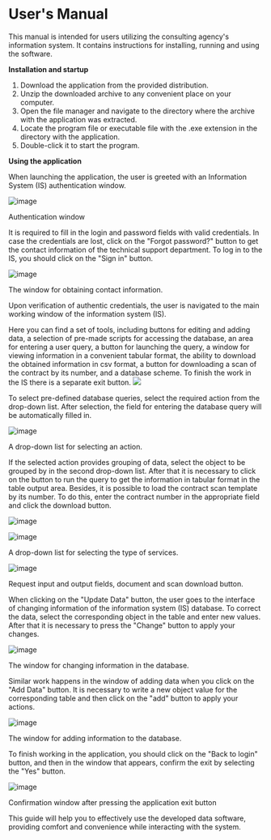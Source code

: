 # **User's Manual**

This manual is intended for users utilizing the consulting agency's information system. It contains instructions for installing, running and using the software.

**Installation and startup**

1. Download the application from the provided distribution.
2. Unzip the downloaded archive to any convenient place on your computer.
3. Open the file manager and navigate to the directory where the archive with the application was extracted.
4. Locate the program file or executable file with the .exe extension in the directory with the application.
5. Double-click it to start the program.

**Using the application**

When launching the application, the user is greeted with an Information System (IS) authentication window.

![image](https://github.com/iamgeorgp/EGA_consult/assets/128215564/3efab1ec-a4f5-47c5-89cc-28d69e525571)

Authentication window

It is required to fill in the login and password fields with valid credentials. In case the credentials are lost, click on the "Forgot password?" button to get the contact information of the technical support department. To log in to the IS, you should click on the "Sign in" button.

![image](https://github.com/iamgeorgp/EGA_consult/assets/128215564/60b705f5-9029-417b-84fb-94771c3cae11)


The window for obtaining contact information.

Upon verification of authentic credentials, the user is navigated to the main working window of the information system (IS).

Here you can find a set of tools, including buttons for editing and adding data, a selection of pre-made scripts for accessing the database, an area for entering a user query, a button for launching the query, a window for viewing information in a convenient tabular format, the ability to download the obtained information in csv format, a button for downloading a scan of the contract by its number, and a database scheme. To finish the work in the IS there is a separate exit button. ![](RackMultipart20231206-1-vu5kay_html_8fbf731df286f34.png)

To select pre-defined database queries, select the required action from the drop-down list. After selection, the field for entering the database query will be automatically filled in.

![image](https://github.com/iamgeorgp/EGA_consult/assets/128215564/0cddc7c1-7b75-4d77-9aac-bde146357f83)


A drop-down list for selecting an action.

If the selected action provides grouping of data, select the object to be grouped by in the second drop-down list. After that it is necessary to click on the button to run the query to get the information in tabular format in the table output area. Besides, it is possible to load the contract scan template by its number. To do this, enter the contract number in the appropriate field and click the download button.

![image](https://github.com/iamgeorgp/EGA_consult/assets/128215564/d1376554-9620-4b3d-a00c-738cb6669c24)

![image](https://github.com/iamgeorgp/EGA_consult/assets/128215564/1e9467d8-a947-4ffb-8e01-c3ef5ad39ae5)


A drop-down list for selecting the type of services.

![image](https://github.com/iamgeorgp/EGA_consult/assets/128215564/bf7dc44d-5835-4045-947b-386d2fc0b801)


Request input and output fields, document and scan download button.

When clicking on the "Update Data" button, the user goes to the interface of changing information of the information system (IS) database. To correct the data, select the corresponding object in the table and enter new values. After that it is necessary to press the "Change" button to apply your changes.

![image](https://github.com/iamgeorgp/EGA_consult/assets/128215564/1c57416a-98f2-463c-ba11-e5bbf760be98)


The window for changing information in the database.

Similar work happens in the window of adding data when you click on the "Add Data" button. It is necessary to write a new object value for the corresponding table and then click on the "add" button to apply your actions.

![image](https://github.com/iamgeorgp/EGA_consult/assets/128215564/e62f87cb-f048-4589-97a2-a66906ac214b)


The window for adding information to the database.

To finish working in the application, you should click on the "Back to login" button, and then in the window that appears, confirm the exit by selecting the "Yes" button.

![image](https://github.com/iamgeorgp/EGA_consult/assets/128215564/bb2c65b0-eabb-4b8b-ac2b-b79e58104d9f)

Confirmation window after pressing the application exit button

This guide will help you to effectively use the developed data software, providing comfort and convenience while interacting with the system.
